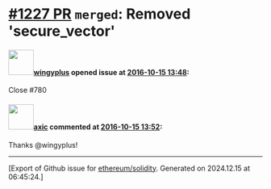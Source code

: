 # [\#1227 PR](https://github.com/ethereum/solidity/pull/1227) `merged`: Removed 'secure_vector'

#### <img src="https://avatars.githubusercontent.com/u/484530?v=4" width="50">[wingyplus](https://github.com/wingyplus) opened issue at [2016-10-15 13:48](https://github.com/ethereum/solidity/pull/1227):

Close #780


#### <img src="https://avatars.githubusercontent.com/u/20340?v=4" width="50">[axic](https://github.com/axic) commented at [2016-10-15 13:52](https://github.com/ethereum/solidity/pull/1227#issuecomment-253985568):

Thanks @wingyplus!


-------------------------------------------------------------------------------



[Export of Github issue for [ethereum/solidity](https://github.com/ethereum/solidity). Generated on 2024.12.15 at 06:45:24.]
